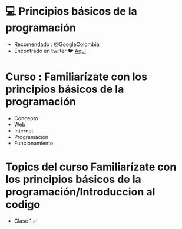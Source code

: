# 💻 Principios básicos de la programación
* Recomendado : @GoogleColombia
* Encontrado en twiiter 🐦 [Aqui](https://twitter.com/GoogleColombia/status/1702064869153931315)

# Curso : Familiarízate con los principios básicos de la programación
* Concepto
* Web
* Internet
* Programacion
* Funcionamiento

# Topics del curso Familiarízate con los principios básicos de la programación/Introduccion al codigo
* Clase 1 ✅
